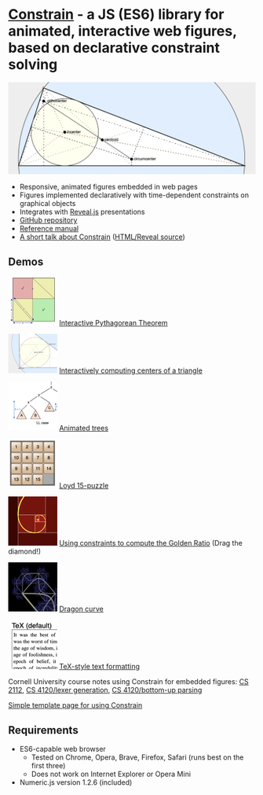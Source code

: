 # [Constrain](https://andrewcmyers.github.io/constrain/) - a JS (ES6) library for animated, interactive web figures, based on declarative constraint solving
![Triangle image](images/triangle.png)
- Responsive, animated figures embedded in web pages
- Figures implemented declaratively with time-dependent constraints on graphical objects
- Integrates with [Reveal.js](https://revealjs.com) presentations
- [GitHub repository](https://github.com/andrewcmyers/constrain)
- [Reference manual](https://andrewcmyers.github.io/constrain/doc)
- [A short talk about Constrain](https://www.youtube.com/watch?v=UN_HOWSijNI) ([HTML/Reveal source](https://andrewcmyers.github.io/constrain/examples/talk.html))

## Demos

<img src="images/pythagoras-thumbnail.png" alt="Pythagoras thumbnail" width="100" height="100" /> [Interactive Pythagorean Theorem](https://andrewcmyers.github.io/constrain/examples/pythagoras.html)

<img src="images/triangles-thumbnail.png" alt="Triangles thumbnail" width="100" height="80" /> [Interactively computing centers of a triangle](https://andrewcmyers.github.io/constrain/examples/triangles.html)

<img src="images/trees-thumbnail.png" alt="Trees thumbnail" width="100" height="100" /> [Animated trees](https://andrewcmyers.github.io/constrain/examples/ll_lr.html)

<img src="images/loyd-thumbnail.png" alt="Loyd thumbnail" width="100" height="100" /> [Loyd 15-puzzle](https://andrewcmyers.github.io/constrain/examples/loyd.html)

<img src="images/spiral-thumbnail.png" alt="Spiral thumbnail" width="100" height="100" /> [Using constraints to compute the Golden Ratio](https://andrewcmyers.github.io/constrain/examples/spiral.html) (Drag the diamond!)

<img src="images/dragon-thumbnail.png" alt="Dragon thumbnail" width="100" height="100" /> [Dragon curve](https://andrewcmyers.github.io/constrain/examples/dragon.html)

<img src="images/tex-thumbnail.png" alt="TeX thumbnail" width="100" height="100" /> [TeX-style text formatting](https://andrewcmyers.github.io/constrain/examples/text-format.html)

Cornell University course notes using Constrain for embedded figures: [CS 2112](https://www.cs.cornell.edu/courses/cs2112/2019fa/lectures/lecture.html?id=objects),
[CS 4120/lexer generation](https://www.cs.cornell.edu/courses/cs4120/2023sp/notes.html?id=leximpl),
[CS 4120/bottom-up parsing](https://www.cs.cornell.edu/courses/cs4120/2023sp/notes.html?id=bottomup)

[Simple template page for using Constrain](https://andrewcmyers.github.io/constrain/examples/template.html)

## Requirements

- ES6-capable web browser
    - Tested on Chrome, Opera, Brave, Firefox, Safari (runs best on the first three)
    - Does not work on Internet Explorer or Opera Mini
- Numeric.js version 1.2.6 (included)
